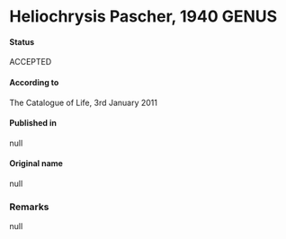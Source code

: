 Heliochrysis Pascher, 1940 GENUS
=======

#### Status
ACCEPTED

#### According to
The Catalogue of Life, 3rd January 2011

#### Published in
null

#### Original name
null

### Remarks
null